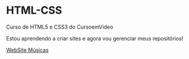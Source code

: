 # HTML-CSS
 Curso de HTML5 e CSS3 do CursoemVideo

Estou aprendendo a criar sites e agora vou gerenciar meus repositórios!

<a href="https://vinivargasr.github.io/HTML-CSS/M%C3%B3dulo%201/Ex012b/index.html">WebSite Músicas</a>